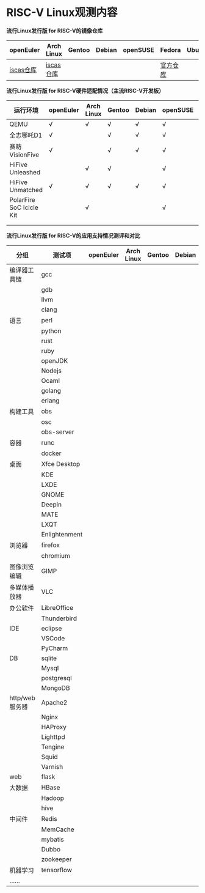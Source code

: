 # RISC-V Linux观测内容



**流行Linux发行版 for RISC-V的镜像仓库**

| openEuler                                                    | Arch Linux | Gentoo | Debian | openSUSE | Fedora | Ubuntu | FreeBSD | Deepin | Anolis | openKylin |
| ------------------------------------------------------------ | ---------- | ------ | ------ | -------- | ------ | ------ | ------- | ------ | ------ | --------- |
| [iscas仓库](https://mirror.iscas.ac.cn/openeuler-sig-riscv/openEuler-RISC-V/) | [iscas仓库](https://mirror.iscas.ac.cn/archriscv/) |        |        |          | [官方仓库](https://fedorapeople.org/groups/risc-v/disk-images/) |        | [官方仓库](http://pkgmir.geo.freebsd.org/FreeBSD:14:riscv64/) |        |        | [官方仓库](http://archive.build.openkylin.top/openkylin) |



**流行Linux发行版 for RISC-V硬件适配情况（主流RISC-V开发板）**

| 运行环境                 | openEuler | Arch Linux | Gentoo | Debian | openSUSE | Fedora | Ubuntu | FreeBSD | Deepin | Anolis | openKylin |
| ------------------------ | --------- | ---------- | ------ | ------ | -------- | ------ | ------ | ------- | ------ | ------ | --------- |
| QEMU                     | √         | √          | √      | √      | √        | √      |        | √ |        |        |           |
| 全志哪吒D1               | √         |            | √      | √      | √        | √      |        |         |        |        |           |
| 赛昉VisionFive           | √         |            | √      | √      | √        | √      |        |         |        |        | √          |
| HiFive Unleashed         |           | √          | √      |        | √        |        |        |         |        |        |           |
| HiFive Unmatched         | √         | √          | √      | √      | √        | √      |        |         |        |        | √          |
| PolarFire SoC Icicle Kit |           | √          |        |        | √        | √      |        |         |        |        |           |
|                          |           |            |        |        |          |        |        |         |        |        |           |
|                          |           |            |        |        |          |        |        |         |        |        |           |



**流行Linux发行版 for RISC-V的应用支持情况测评和对比**

| 分组           | 测试项        | openEuler | Arch Linux | Gentoo | Debian | openSUSE | Fedora | Ubuntu | FreeBSD | Deepin | Anolis | openKylin |
| -------------- | ------------- | --------- | ---------- | ------ | ------ | -------- | ------ | ------ | ------- | ------ | ------ | --------- |
| 编译器工具链   | gcc           |           |            |        |        |          |        |        |         |        |        |           |
|                | gdb           |           |            |        |        |          |        |        |         |        |        |           |
|                | llvm          |           |            |        |        |          |        |        |         |        |        |           |
|                | clang         |           |            |        |        |          |        |        |         |        |        |           |
| 语言           | perl          |           |            |        |        |          |        |        |         |        |        |           |
|                | python        |           |            |        |        |          |        |        |         |        |        |           |
|                | rust          |           |            |        |        |          |        |        |         |        |        |           |
|                | ruby          |           |            |        |        |          |        |        |         |        |        |           |
|                | openJDK       |           |            |        |        |          |        |        |         |        |        |           |
|                | Nodejs        |           |            |        |        |          |        |        |         |        |        |           |
|                | Ocaml         |           |            |        |        |          |        |        |         |        |        |           |
|                | golang        |           |            |        |        |          |        |        |         |        |        |           |
|                | erlang        |           |            |        |        |          |        |        |         |        |        |           |
| 构建工具       | obs           |           |            |        |        |          |        |        |         |        |        |           |
|                | osc           |           |            |        |        |          |        |        |         |        |        |           |
|                | obs-server    |           |            |        |        |          |        |        |         |        |        |           |
| 容器           | runc          |           |            |        |        |          |        |        |         |        |        |           |
|                | docker        |           |            |        |        |          |        |        |         |        |        |           |
| 桌面           | Xfce Desktop  |           |            |        |        |          |        |        |         |        |        |           |
|                | KDE           |           |            |        |        |          |        |        |         |        |        |           |
|                | LXDE          |           |            |        |        |          |        |        |         |        |        |           |
|                | GNOME         |           |            |        |        |          |        |        |         |        |        |           |
|                | Deepin        |           |            |        |        |          |        |        |         |        |        |           |
|                | MATE          |           |            |        |        |          |        |        |         |        |        |           |
|                | LXQT          |           |            |        |        |          |        |        |         |        |        |           |
|                | Enlightenment |           |            |        |        |          |        |        |         |        |        |           |
| 浏览器         | firefox       |           |            |        |        |          |        |        |         |        |        |           |
|                | chromium      |           |            |        |        |          |        |        |         |        |        |           |
| 图像浏览编辑   | GIMP          |           |            |        |        |          |        |        |         |        |        |           |
| 多媒体播放器   | VLC           |           |            |        |        |          |        |        |         |        |        |           |
| 办公软件       | LibreOffice   |           |            |        |        |          |        |        |         |        |        |           |
|                | Thunderbird   |           |            |        |        |          |        |        |         |        |        |           |
| IDE            | eclipse       |           |            |        |        |          |        |        |         |        |        |           |
|                | VSCode        |           |            |        |        |          |        |        |         |        |        |           |
|                | PyCharm       |           |            |        |        |          |        |        |         |        |        |           |
| DB             | sqlite        |           |            |        |        |          |        |        |         |        |        |           |
|                | Mysql         |           |            |        |        |          |        |        |         |        |        |           |
|                | postgresql    |           |            |        |        |          |        |        |         |        |        |           |
|                | MongoDB       |           |            |        |        |          |        |        |         |        |        |           |
| http/web服务器 | Apache2       |           |            |        |        |          |        |        |         |        |        |           |
|                | Nginx         |           |            |        |        |          |        |        |         |        |        |           |
|                | HAProxy       |           |            |        |        |          |        |        |         |        |        |           |
|                | Lighttpd      |           |            |        |        |          |        |        |         |        |        |           |
|                | Tengine       |           |            |        |        |          |        |        |         |        |        |           |
|                | Squid         |           |            |        |        |          |        |        |         |        |        |           |
|                | Varnish       |           |            |        |        |          |        |        |         |        |        |           |
| web            | flask         |           |            |        |        |          |        |        |         |        |        |           |
| 大数据         | HBase         |           |            |        |        |          |        |        |         |        |        |           |
|                | Hadoop        |           |            |        |        |          |        |        |         |        |        |           |
|                | hive          |           |            |        |        |          |        |        |         |        |        |           |
| 中间件         | Redis         |           |            |        |        |          |        |        |         |        |        |           |
|                | MemCache      |           |            |        |        |          |        |        |         |        |        |           |
|                | mybatis       |           |            |        |        |          |        |        |         |        |        |           |
|                | Dubbo         |           |            |        |        |          |        |        |         |        |        |           |
|                | zookeeper     |           |            |        |        |          |        |        |         |        |        |           |
| 机器学习       | tensorflow    |           |            |        |        |          |        |        |         |        |        |           |
| ……             |               |           |            |        |        |          |        |        |         |        |        |           |
